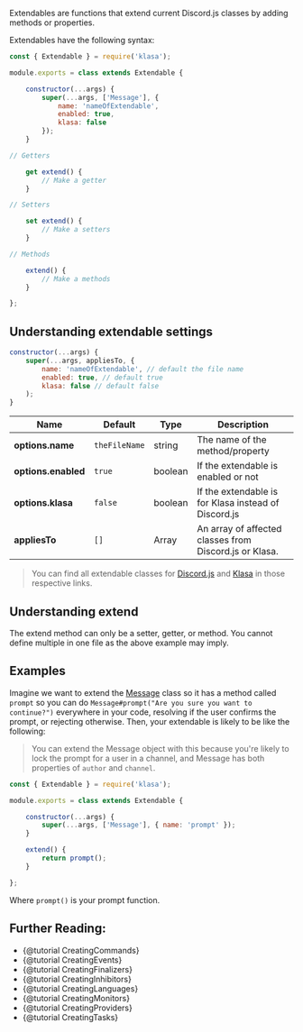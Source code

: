 Extendables are functions that extend current Discord.js classes by adding methods or properties.

Extendables have the following syntax:

```javascript
const { Extendable } = require('klasa');

module.exports = class extends Extendable {

	constructor(...args) {
		super(...args, ['Message'], {
			name: 'nameOfExtendable',
			enabled: true,
			klasa: false
		});
	}

// Getters

	get extend() {
		// Make a getter
	}

// Setters

	set extend() {
		// Make a setters
	}

// Methods

	extend() {
		// Make a methods
	}

};
```

## Understanding extendable settings

```js
constructor(...args) {
    super(...args, appliesTo, {
		name: 'nameOfExtendable', // default the file name
		enabled: true, // default true
		klasa: false // default false
	);
}
```

| Name                | Default       | Type    | Description                                            |
| ------------------- | ------------- | ------- | ------------------------------------------------------ |
| **options.name**    | `theFileName` | string  | The name of the method/property                        |
| **options.enabled** | `true`        | boolean | If the extendable is enabled or not                    |
| **options.klasa**   | `false`       | boolean | If the extendable is for Klasa instead of Discord.js   |
| **appliesTo**       | `[]`          | Array   | An array of affected classes from Discord.js or Klasa. |

> You can find all extendable classes for [Discord.js](https://github.com/discordjs/discord.js/blob/master/src/index.js) and [Klasa](https://github.com/dirigeants/klasa/blob/master/src/index.js) in those respective links.

## Understanding extend

The extend method can only be a setter, getter, or method. You cannot define multiple in one file as the above example may imply.

## Examples

Imagine we want to extend the [Message](https://discord.js.org/#/docs/main/master/class/Message) class
so it has a method called `prompt` so you can do `Message#prompt("Are you sure you want to continue?")`
everywhere in your code, resolving if the user confirms the prompt, or rejecting otherwise. Then, your
extendable is likely to be like the following:

> You can extend the Message object with this because you're likely to lock the prompt for a user in a channel,
and Message has both properties of `author` and `channel`.

```js
const { Extendable } = require('klasa');

module.exports = class extends Extendable {

	constructor(...args) {
		super(...args, ['Message'], { name: 'prompt' });
	}

	extend() {
		return prompt();
	}

};
```

Where `prompt()` is your prompt function.

## Further Reading:

- {@tutorial CreatingCommands}
- {@tutorial CreatingEvents}
- {@tutorial CreatingFinalizers}
- {@tutorial CreatingInhibitors}
- {@tutorial CreatingLanguages}
- {@tutorial CreatingMonitors}
- {@tutorial CreatingProviders}
- {@tutorial CreatingTasks}
